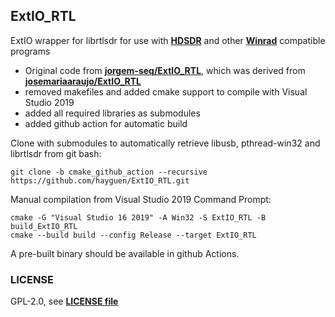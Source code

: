 ## ExtIO_RTL

ExtIO wrapper for librtlsdr for use with [**HDSDR**](https://hdsdr.de/) and other [**Winrad**](https://www.i2phd.org/winrad/) compatible programs

* Original code from [**jorgem-seq/ExtIO_RTL**](https://github.com/jorgem-seq/ExtIO_RTL), which was derived from [**josemariaaraujo/ExtIO_RTL**](https://github.com/josemariaaraujo/ExtIO_RTL)
* removed makefiles and added cmake support to compile with Visual Studio 2019
* added all required libraries as submodules
* added github action for automatic build

Clone with submodules to automatically retrieve libusb, pthread-win32 and librtlsdr from git bash:

```
git clone -b cmake_github_action --recursive https://github.com/hayguen/ExtIO_RTL.git
```

Manual compilation from Visual Studio 2019 Command Prompt:
```
cmake -G "Visual Studio 16 2019" -A Win32 -S ExtIO_RTL -B build_ExtIO_RTL
cmake --build build --config Release --target ExtIO_RTL
```

A pre-built binary should be available in github Actions.

### LICENSE

GPL-2.0, see [**LICENSE file**](COPYING)
